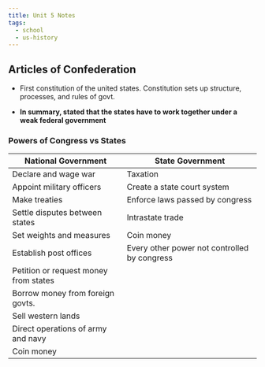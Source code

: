 ```yaml
---
title: Unit 5 Notes
tags:
  - school
  - us-history
---
```

## Articles of Confederation

- First constitution of the united states. Constitution sets up structure, processes, and rules of govt.

- **In summary, stated that the states have to work together under a weak federal government**

### Powers of Congress vs States

| National Government                   | State Government                             |
| ------------------------------------- | -------------------------------------------- |
| Declare and wage war                  | Taxation                                     |
| Appoint military officers             | Create a state court system                  |
| Make treaties                         | Enforce laws passed by congress              |
| Settle disputes between states        | Intrastate trade                             |
| Set weights and measures              | Coin money                                   |
| Establish post offices                | Every other power not controlled by congress |
| Petition or request money from states |                                              |
| Borrow money from foreign govts.      |                                              |
| Sell western lands                    |                                              |
| Direct operations of army and navy    |                                              |
| Coin money                            |                                              |




